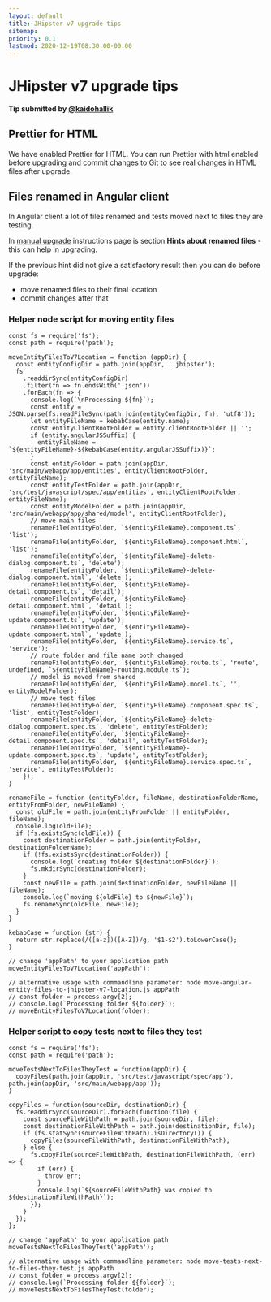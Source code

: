```yaml
---
layout: default
title: JHipster v7 upgrade tips
sitemap:
priority: 0.1
lastmod: 2020-12-19T08:30:00-00:00
---
```


# JHipster v7 upgrade tips

**Tip submitted by [@kaidohallik](https://github.com/kaidohallik)**

## **Prettier for HTML**

We have enabled Prettier for HTML. You can run Prettier with html enabled before upgrading and commit changes to Git to see real changes in HTML files after upgrade.

## **Files renamed in Angular client**

In Angular client a lot of files renamed and tests moved next to files they are testing.

In [manual upgrade](https://www.jhipster.tech/upgrading-an-application/#manual_upgrade) instructions page is section **Hints about renamed files** - this can help in upgrading.

If the previous hint did not give a satisfactory result then you can do before upgrade:
* move renamed files to their final location
* commit changes after that

### Helper node script for moving entity files
```node
const fs = require('fs');
const path = require('path');

moveEntityFilesToV7Location = function (appDir) {
  const entityConfigDir = path.join(appDir, '.jhipster');
  fs
    .readdirSync(entityConfigDir)
    .filter(fn => fn.endsWith('.json'))
    .forEach(fn => {
      console.log(`\nProcessing ${fn}`);
      const entity = JSON.parse(fs.readFileSync(path.join(entityConfigDir, fn), 'utf8'));
      let entityFileName = kebabCase(entity.name);
      const entityClientRootFolder = entity.clientRootFolder || '';
      if (entity.angularJSSuffix) {
        entityFileName = `${entityFileName}-${kebabCase(entity.angularJSSuffix)}`;
      }
      const entityFolder = path.join(appDir, 'src/main/webapp/app/entities', entityClientRootFolder, entityFileName);
      const entityTestFolder = path.join(appDir, 'src/test/javascript/spec/app/entities', entityClientRootFolder, entityFileName);
      const entityModelFolder = path.join(appDir, 'src/main/webapp/app/shared/model', entityClientRootFolder);
      // move main files
      renameFile(entityFolder, `${entityFileName}.component.ts`, 'list');
      renameFile(entityFolder, `${entityFileName}.component.html`, 'list');
      renameFile(entityFolder, `${entityFileName}-delete-dialog.component.ts`, 'delete');
      renameFile(entityFolder, `${entityFileName}-delete-dialog.component.html`, 'delete');
      renameFile(entityFolder, `${entityFileName}-detail.component.ts`, 'detail');
      renameFile(entityFolder, `${entityFileName}-detail.component.html`, 'detail');
      renameFile(entityFolder, `${entityFileName}-update.component.ts`, 'update');
      renameFile(entityFolder, `${entityFileName}-update.component.html`, 'update');
      renameFile(entityFolder, `${entityFileName}.service.ts`, 'service');
      // route folder and file name both changed
      renameFile(entityFolder, `${entityFileName}.route.ts`, 'route', undefined, `${entityFileName}-routing.module.ts`);
      // model is moved from shared
      renameFile(entityFolder, `${entityFileName}.model.ts`, '', entityModelFolder);
      // move test files
      renameFile(entityFolder, `${entityFileName}.component.spec.ts`, 'list', entityTestFolder);
      renameFile(entityFolder, `${entityFileName}-delete-dialog.component.spec.ts`, 'delete', entityTestFolder);
      renameFile(entityFolder, `${entityFileName}-detail.component.spec.ts`, 'detail', entityTestFolder);
      renameFile(entityFolder, `${entityFileName}-update.component.spec.ts`, 'update', entityTestFolder);
      renameFile(entityFolder, `${entityFileName}.service.spec.ts`, 'service', entityTestFolder);
    });
}

renameFile = function (entityFolder, fileName, destinationFolderName, entityFromFolder, newFileName) {
  const oldFile = path.join(entityFromFolder || entityFolder, fileName);
  console.log(oldFile);
  if (fs.existsSync(oldFile)) {
    const destinationFolder = path.join(entityFolder, destinationFolderName);
    if (!fs.existsSync(destinationFolder)) {
      console.log(`creating folder ${destinationFolder}`);
      fs.mkdirSync(destinationFolder);
    }
    const newFile = path.join(destinationFolder, newFileName || fileName);
    console.log(`moving ${oldFile} to ${newFile}`);
    fs.renameSync(oldFile, newFile);
  }
}

kebabCase = function (str) {
  return str.replace(/([a-z])([A-Z])/g, '$1-$2').toLowerCase();
}

// change 'appPath' to your application path
moveEntityFilesToV7Location('appPath');

// alternative usage with commandline parameter: node move-angular-entity-files-to-jhipster-v7-location.js appPath
// const folder = process.argv[2];
// console.log(`Processing folder ${folder}`);
// moveEntityFilesToV7Location(folder);
```

### Helper script to copy tests next to files they test

```node
const fs = require('fs');
const path = require('path');

moveTestsNextToFilesTheyTest = function(appDir) {
  copyFiles(path.join(appDir, 'src/test/javascript/spec/app'), path.join(appDir, 'src/main/webapp/app'));
}

copyFiles = function(sourceDir, destinationDir) {
  fs.readdirSync(sourceDir).forEach(function(file) {
    const sourceFileWithPath = path.join(sourceDir, file);
    const destinationFileWithPath = path.join(destinationDir, file);
    if (fs.statSync(sourceFileWithPath).isDirectory()) {
      copyFiles(sourceFileWithPath, destinationFileWithPath);
    } else {
      fs.copyFile(sourceFileWithPath, destinationFileWithPath, (err) => {
        if (err) {
          throw err;
        }
        console.log(`${sourceFileWithPath} was copied to ${destinationFileWithPath}`);
      });
    }
  });
};

// change 'appPath' to your application path
moveTestsNextToFilesTheyTest('appPath');

// alternative usage with commandline parameter: node move-tests-next-to-files-they-test.js appPath
// const folder = process.argv[2];
// console.log(`Processing folder ${folder}`);
// moveTestsNextToFilesTheyTest(folder);
```
